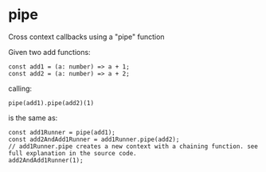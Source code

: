 # pipe

Cross context callbacks using a "pipe" function

Given two add functions:

```
const add1 = (a: number) => a + 1;
const add2 = (a: number) => a + 2;
```

calling:

`pipe(add1).pipe(add2)(1)`

is the same as:

```
const add1Runner = pipe(add1);
const add2AndAdd1Runner = add1Runner.pipe(add2);
// add1Runner.pipe creates a new context with a chaining function. see full explanation in the source code.
add2AndAdd1Runner(1);
```
